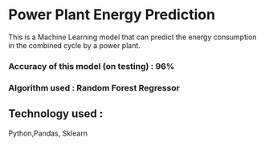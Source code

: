 # Power Plant Energy Prediction
This is a Machine Learning model that can predict the energy consumption in the combined cycle by a power plant.
### Accuracy of this model (on testing) : 96%
### Algorithm used : Random Forest Regressor
## Technology used : 
Python,Pandas,
Sklearn
